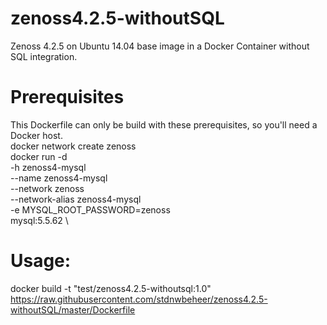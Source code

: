 # zenoss4.2.5-withoutSQL

Zenoss 4.2.5 on Ubuntu 14.04 base image in a Docker Container without SQL integration.

# Prerequisites
This Dockerfile can only be build with these prerequisites, so you'll need a Docker host. \
docker network create zenoss \
docker run -d \
           -h zenoss4-mysql \
           --name zenoss4-mysql \
           --network zenoss \
           --network-alias zenoss4-mysql \
           -e MYSQL_ROOT_PASSWORD=zenoss \
           mysql:5.5.62 \

# Usage:
docker build -t "test/zenoss4.2.5-withoutsql:1.0" https://raw.githubusercontent.com/stdnwbeheer/zenoss4.2.5-withoutSQL/master/Dockerfile
